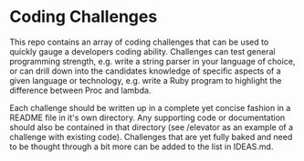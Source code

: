 # Coding Challenges

This repo contains an array of coding challenges that can be used to quickly gauge a developers coding ability. Challenges can test general programming strength, e.g. write a string parser in your language of choice, or can drill down into the candidates knowledge of specific aspects of a given language or technology, e.g. write a Ruby program to highlight the difference between Proc and lambda.

Each challenge should be written up in a complete yet concise fashion in a README file in it's own directory. Any supporting code or documentation should also be contained in that directory (see /elevator as an example of a challenge with existing code). Challenges that are yet fully baked and need to be thought through a bit more can be added to the list in IDEAS.md.